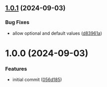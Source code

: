 ## [1.0.1](https://github.com/dasprid/env-config-zod/compare/v1.0.0...v1.0.1) (2024-09-03)


### Bug Fixes

* allow optional and default values ([d83961a](https://github.com/dasprid/env-config-zod/commit/d83961a96e8be262ba669776b86729dd3dc00eca))

# 1.0.0 (2024-09-03)


### Features

* initial commit ([056d185](https://github.com/dasprid/env-config-zod/commit/056d18573c1432e3d0ed32833f0bb8f3a7f0a670))

